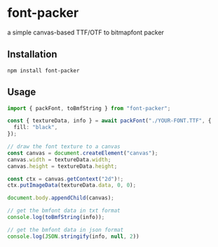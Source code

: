 # font-packer

a simple canvas-based TTF/OTF to bitmapfont packer

## Installation

```
npm install font-packer
```

## Usage

```Typescript
import { packFont, toBmfString } from "font-packer";

const { textureData, info } = await packFont("./YOUR-FONT.TTF", {
  fill: "black",
});

// draw the font texture to a canvas
const canvas = document.createElement("canvas");
canvas.width = textureData.width;
canvas.height = textureData.height;

const ctx = canvas.getContext("2d")!;
ctx.putImageData(textureData.data, 0, 0);

document.body.appendChild(canvas);

// get the bmfont data in txt format
console.log(toBmfString(info));

// get the bmfont data in json format
console.log(JSON.stringify(info, null, 2))
```
